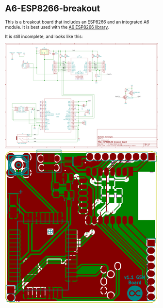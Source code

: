 A6-ESP8266-breakout
===================

This is a breakout board that includes an ESP8266 and an integrated A6 module.
It is best used with the [A6 ESP8266
library](https://github.com/skorokithakis/A6lib).

It is still incomplete, and looks like this:

<img src="images/schematic.png" />

<img src="images/board.png" />
